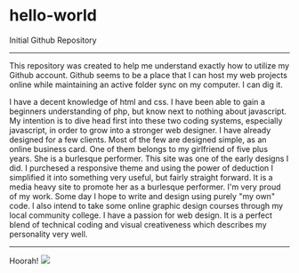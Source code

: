 # hello-world
Initial Github Repository
<hr>
This repository was created to help me understand exactly how to utilize my Github account. Github seems to be a place that I can host my web projects online while maintaining an active folder sync on my computer. I can dig it. 
<p>
I have a decent knowledge of html and css. I have been able to gain a beginners understanding of php, but know next to nothing about javascript. My intention is to dive head first into these two coding systems, especially javascript, in order to grow into a stronger web designer. I have already designed for a few clients. Most of the few are designed simple, as an online business card. One of them belongs to my girlfriend of five plus years. She is a burlesque performer. This site was one of the early designs I did. I purchesed a responsive theme and using the power of deduction I simplified it into something very useful, but fairly straight forward. It is a media heavy site to promote her as a burlesque performer. I'm very proud of my work. Some day I hope to write and design using purely "my own" code. I also intend to take some online graphic design courses through my local community college. I have a passion for web design. It is a perfect blend of technical coding and visual creativeness which describes my personality very well.
<hr>
<p>Hoorah!
<img src="http://weknowyourdreams.com/images/monkey/monkey-02.jpg"><br>
